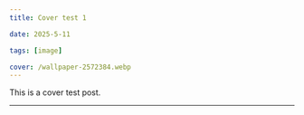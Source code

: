 ```yaml
---
title: Cover test 1

date: 2025-5-11

tags: [image]

cover: /wallpaper-2572384.webp
---
```

This is a cover test post.

---
